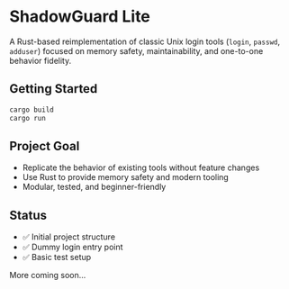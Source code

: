 
# ShadowGuard Lite

A Rust-based reimplementation of classic Unix login tools (`login`, `passwd`, `adduser`) focused on memory safety, maintainability, and one-to-one behavior fidelity.

## Getting Started

```bash
cargo build
cargo run
```

## Project Goal

- Replicate the behavior of existing tools without feature changes
- Use Rust to provide memory safety and modern tooling
- Modular, tested, and beginner-friendly

## Status

- ✅ Initial project structure
- ✅ Dummy login entry point
- ✅ Basic test setup

More coming soon...
